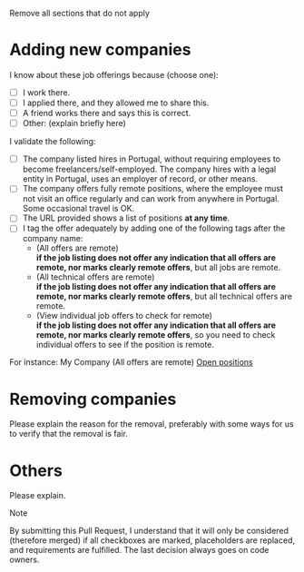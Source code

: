 Remove all sections that do not apply

# Adding new companies

I know about these job offerings because (choose one):

- [ ] I work there.
- [ ] I applied there, and they allowed me to share this.
- [ ] A friend works there and says this is correct.
- [ ] Other: (explain briefly here)

I validate the following:

- [ ] The company listed hires in Portugal, without requiring employees to become freelancers/self-employed. The company hires with a legal entity in Portugal, uses an employer of record, or other means.
- [ ] The company offers fully remote positions, where the employee must not visit an office regularly and can work from anywhere in Portugal. Some occasional travel is OK.
- [ ] The URL provided shows a list of positions **at any time**.
- [ ] I tag the offer adequately by adding one of the following tags after the company name:
  - (All offers are remote)  
     **if the job listing does not offer any indication that all offers are remote, nor marks clearly remote offers**, but all jobs are remote.
  - (All technical offers are remote)  
    **if the job listing does not offer any indication that all offers are remote, nor marks clearly remote offers**, but all technical offers are remote.
  - (View individual job offers to check for remote)  
     **if the job listing does not offer any indication that all offers are remote, nor marks clearly remote offers**, so you need to check individual offers to see if the position is remote.

For instance: My Company (All offers are remote) [Open positions](#)

# Removing companies

Please explain the reason for the removal, preferably with some ways for us to verify that the removal is fair.

# Others

Please explain.

> [!NOTE]
> By submitting this Pull Request, I understand that it will only be considered (therefore merged) if all checkboxes are marked, placeholders are replaced, and requirements are fulfilled. The last decision always goes on code owners.
